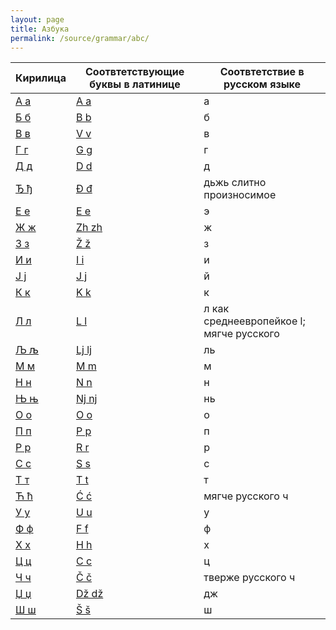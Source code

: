 ```yaml
---
layout: page
title: Азбука
permalink: /source/grammar/abc/
---
```


| Кирилица      | Соотвтетствующие буквы в латинице | Соотвтетствие в русском языке            |
| ------------- | --------------------------------- | ---------------------------------------- |
| [А а](a.md)   | [A a](a.md)                       | а                                        |
| [Б б](b.md)   | [B b](b.md)                       | б                                        |
| [В в](v.md)   | [V v](v.md)                       | в                                        |
| [Г г](g.md)   | [G g](g.md)                       | г                                        |
| [Д д](d.md)   | [D d](d.md)                       | д                                        |
| [Ђ ђ](dzh.md) | [Đ đ](dzh.md)                     | дьжь слитно произносимое                 |
| [Е е](e.md)   | [E e](e.md)                       | э                                        |
| [Ж ж](zh.md)  | [Zh zh](zh.md)                    | ж                                        |
| [З з](z.md)   | [Ž ž](z.md)                       | з                                        |
| [И и](i.md)   | [I i](i.md)                       | и                                        |
| [Ј ј](j.md)   | [J j](j.md)                       | й                                        |
| [К к](k.md)   | [K k](k.md)                       | к                                        |
| [Л л](l.md)   | [L l](l.md)                       | л как среднеевропейкое l; мягче русского |
| [Љ љ](lj.md)  | [Lj lj](lj.md)                    | ль                                       |
| [М м](m.md)   | [M m](m.md)                       | м                                        |
| [Н н](n.md)   | [N n](n.md)                       | н                                        |
| [Њ њ](nj.md)  | [Nj nj](nj.md)                    | нь                                       |
| [О о](o.md)   | [O o](o.md)                       | о                                        |
| [П п](p.md)   | [P p](p.md)                       | п                                        |
| [Р р](r.md)   | [R r](r.md)                       | р                                        |
| [С с](s.md)   | [S s](s.md)                       | с                                        |
| [Т т](t.md)   | [T t](t.md)                       | т                                        |
| [Ћ ћ](cc.md)  | [Ć ć](cc.md)                      | мягче русского ч                         |
| [У у](u.md)   | [U u](u.md)                       | у                                        |
| [Ф ф](f.md)   | [F f](f.md)                       | ф                                        |
| [X х](h.md)   | [H h](h.md)                       | х                                        |
| [Ц ц](c.md)   | [C c](c.md)                       | ц                                        |
| [Ч ч](ch.md)  | [Č č](ch.md)                      | тверже русского ч                        |
| [Џ џ](dz.md)  | [Dž dž](dz.md)                    | дж                                       |
| [Ш ш](sh.md)  | [Š š](sh.md)                      | ш                                        |
